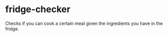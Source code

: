 # fridge-checker
Checks if you can cook a certain meal given the ingredients you have in the fridge.
